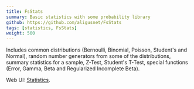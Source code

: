 ```yaml
---
title: FsStats
summary: Basic statistics with some probability library
github: https://github.com/aligusnet/FsStats
tags: [statistics, FsStats]
weight: 500
---
```

Includes common distributions (Bernoulli, Binomial, Poisson, Student's and Normal), random number generators from some of the distributions, summary statistics for a sample, Z-Test, Student's T-Test, special functions (Error, Gamma, Beta and Regularized Incomplete Beta).

Web UI: [Statistics](/stats.html).
